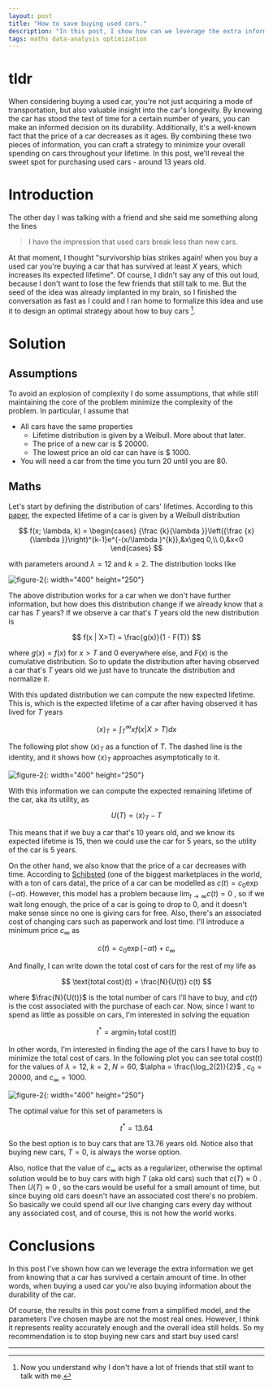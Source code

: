 ```yaml
---
layout: post
title: "How to save buying used cars."
description: "In this post, I show how can we leverage the extra information we get from knowing that a car has survived a certain amount of time. I formalize the idea mathematically and then build a framework to optimize the total costs."
tags: maths data-analysis optimization
---
```


# tldr

When considering buying a used car, you're not just acquiring a mode of transportation, but also valuable insight into the car's longevity. By knowing the car has stood the test of time for a certain number of years, you can make an informed decision on its durability. Additionally, it's a well-known fact that the price of a car decreases as it ages. By combining these two pieces of information, you can craft a strategy to minimize your overall spending on cars throughout your lifetime. In this post, we'll reveal the sweet spot for purchasing used cars - around $13$ years old.


# Introduction

The other day I was talking with a friend and she said me something along the lines

> I have the impression that used cars break less than new cars.

At that moment, I thought "survivorship bias strikes again! when you buy a used car you're buying a car that has survived at least $X$ years, which increases its expected lifetime". Of course, I didn't say any of this out loud, because I don't want to lose the few friends that still talk to me. But the seed of the idea was already implanted in my brain, so I finished the conversation as fast as I could and I ran home to formalize this idea and use it to design an optimal strategy about how to buy cars [^1].

# Solution

## Assumptions

To avoid an explosion of complexity I do some assumptions, that while still maintaining the core of the problem minimize the complexity of the problem. In particular, I assume that

- All cars have the same properties
  - Lifetime distribution is given by a Weibull. More about that later.
  - The price of a new car is \$ $20000$.
  - The lowest price an old car can have is \$ $1000$.
- You will need a car from the time you turn 20 until you are 80.


## Maths
Let's start by defining the distribution of cars' lifetimes. According to this [paper](https://www.iioa.org/conferences/27th/papers/files/3757_20190426071_IIOAfullpaper_SK_SK_SK_IU_YN.pdf), the expected lifetime of a car is given by a Weibull distribution



$$
f(x; \lambda, k) = 
\begin{cases}
  {\frac {k}{\lambda }}\left({\frac {x}{\lambda }}\right)^{k-1}e^{-(x/\lambda )^{k}},&x\geq 0,\\
  0,&x<0
\end{cases}
$$

with parameters around $\lambda = 12$ and $k = 2$. The distribution looks like


![figure-2](/docs/used-car/weibull.svg){: width="400" height="250"}


The above distribution works for a car when we don't have further information, but how does this distribution change if we already know that a car has $T$ years? If we observe a car that's $T$ years old the new distribution is

$$
f(x | X>T) =  \frac{g(x)}{1 - F(T)}
$$

where $g(x) = f(x)$ for $x>T$ and $0$ everywhere else, and $F(x)$ is the cumulative distribution. So to update the distribution after having observed a car that's $T$ years old we just have to truncate the distribution and normalize it. 

With this updated distribution we can compute the new expected lifetime. This is, which is the expected lifetime of a car after having observed it has lived for $T$ years

$$
\langle x \rangle_T = \int_T^\infty x f(x | X>T) dx 
$$

The following plot show $\langle x \rangle_T$ as a function of $T$. The dashed line is the identity, and it shows how $\langle x \rangle_T$ approaches asymptotically to it.

![figure-2](/docs/used-car/expected-lifetime.svg){: width="400" height="250"}

With this information we can compute the expected remaining lifetime of the car, aka its utility, as


$$
U(T) = \langle x \rangle_T - T
$$

This means that if we buy a car that's $10$ years old, and we know its expected lifetime is $15$, then we could use the car for $5$ years, so the utility of the car is $5$ years.

On the other hand, we also know that the price of a car decreases with time. According to [Schibsted](https://schibsted.com/blog/price-car-data/)  (one of the biggest marketplaces in the world, with a ton of cars data), the price of a car can be modelled as $c(t) = c_0 \exp \left(-\alpha t\right)$. However, this model has a problem because $\lim_{t \to \infty} c(t) = 0$ , so if we wait long enough, the price of a car is going to drop to $0$, and it doesn't make sense since no one is giving cars for free. Also, there's an associated cost of changing cars such as paperwork and lost time. I'll introduce a minimum price $c_\infty$  as

$$
c(t) = c_0 \exp(-\alpha t) + c_\infty
$$

And finally, I can write down the total cost of cars for the rest of my life as

$$
\text{total cost}(t) = \frac{N}{U(t)} c(t)
$$

where $\frac{N}{U(t)}$ is the total number of cars I'll have to buy, and $c(t)$ is the cost associated with the purchase of each car. Now, since I want to spend as little as possible on cars, I'm interested in solving the equation

$$
t^* = \text{argmin}_{t} \; \text{total cost}(t)
$$

In other words, I'm interested in finding the age of the cars I have to buy to minimize the total cost of cars. In the following plot you can see $\text{total cost(t)}$ for the values of $\lambda=12$, $k=2$, $N=60$, $\alpha = \frac{\log_2(2)}{2}$ , $c_0 = 20000$, and $c_\infty=1000$. 

![figure-2](/docs/used-car/age-vs-cost.svg){: width="400" height="250"}


The optimal value for this set of parameters is

$$
t^* = 13.64
$$

So the best option is to buy cars that are $13.76$ years old. Notice also that buying new cars, $T=0$, is always the worse option.

Also, notice that the value of $c_\infty$ acts as a regularizer, otherwise the optimal solution would be to buy cars with high $T$ (aka old cars) such that $c(T) \approx 0$ . Then $U(T) \approx 0$ , so the cars would be useful for a small amount of time, but since buying old cars doesn't have an associated cost there's no problem. So basically we could spend all our live changing cars every day without any associated cost, and of course, this is not how the world works.

# Conclusions

In this post I've shown how can we leverage the extra information we get from knowing that a car has survived a certain amount of time. In other words, when buying a used car you're also buying information about the durability of the car.

Of course, the results in this post come from a simplified model, and the parameters I've chosen maybe are not the most real ones. However, I think it represents reality accurately enough and the overall idea still holds. So my recommendation is to stop buying new cars and start buy used cars!


---
[^1]: Now you understand why I don't have a lot of friends that still want to talk with me.